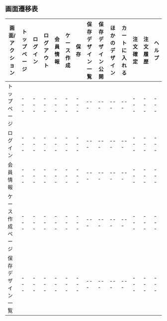## 画面遷移表
|画面/アクション|トップページ|ログイン|ログアウト|会員情報|ケース作成|保存|保存デザイン一覧|保存デザイン公開|ほかのデザイン|カートに入れる|注文確定|注文履歴|ヘルプ|
|---|---|---|---|---|---|---|---|---|---|---|---|---|---|
|トップページ|---|---|---|---|---|---|---|---|---|---|---|---|---|
|ログイン|---|---|---|---|---|---|---|---|---|---|---|---|---|
|会員情報|---|---|---|---|---|---|---|---|---|---|---|---|---|
|ケース作成ページ|---|---|---|---|---|---|---|---|---|---|---|---|---|
|保存デザイン一覧|---|---|---|---|---|---|---|---|---|---|---|---|---|

